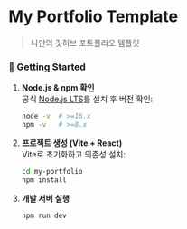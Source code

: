 # My Portfolio Template

> 나만의 깃허브 포트폴리오 템플릿

### 🚀 Getting Started

1. **Node.js & npm 확인**  
   공식 [Node.js LTS](https://nodejs.org/)를 설치 후 버전 확인:
   ```bash
   node -v  # >=16.x
   npm -v   # >=8.x
   ```

2. **프로젝트 생성 (Vite + React)**  
   Vite로 초기화하고 의존성 설치:
   ```bash
   cd my-portfolio
   npm install
   ```

3. **개발 서버 실행**
   ```bash
   npm run dev
   ```
